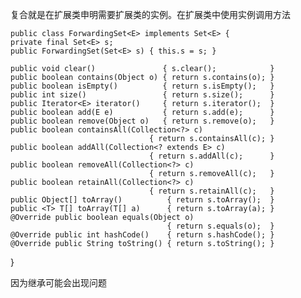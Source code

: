  复合就是在扩展类申明需要扩展类的实例。在扩展类中使用实例调用方法
 
    public class ForwardingSet<E> implements Set<E> {  
    private final Set<E> s;  
    public ForwardingSet(Set<E> s) { this.s = s; }  
  
    public void clear()               { s.clear();            }  
    public boolean contains(Object o) { return s.contains(o); }  
    public boolean isEmpty()          { return s.isEmpty();   }  
    public int size()                 { return s.size();      }  
    public Iterator<E> iterator()     { return s.iterator();  }  
    public boolean add(E e)           { return s.add(e);      }  
    public boolean remove(Object o)   { return s.remove(o);   }  
    public boolean containsAll(Collection<?> c)  
                                   { return s.containsAll(c); }  
    public boolean addAll(Collection<? extends E> c)  
                                   { return s.addAll(c);      }  
    public boolean removeAll(Collection<?> c)  
                                   { return s.removeAll(c);   }  
    public boolean retainAll(Collection<?> c)  
                                   { return s.retainAll(c);   }  
    public Object[] toArray()          { return s.toArray();  }  
    public <T> T[] toArray(T[] a)      { return s.toArray(a); }  
    @Override public boolean equals(Object o)  
                                       { return s.equals(o);  }  
    @Override public int hashCode()    { return s.hashCode(); }  
    @Override public String toString() { return s.toString(); }  
} 



因为继承可能会出现问题
